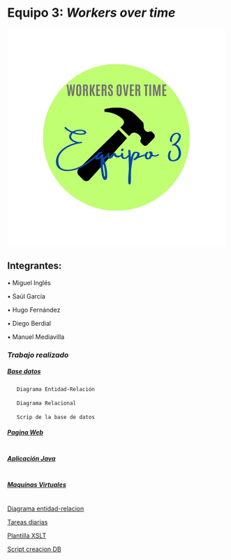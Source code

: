 #  Equipo 3: ***Workers over time*** 

![fotogrupo](https://github.com/MiguelIGP23/DAM1_EQUIPO3_2425/blob/32-cambios-bd/equipo3/Documentos%20generales/Equipo_1-removebg-preview.png)

## Integrantes: 
• Miguel Inglés   

• Saúl García  

• Hugo Fernández 

• Diego Berdial 

• Manuel Mediavilla  

### *Trabajo realizado*

##### *[Base datos](https://github.com/MiguelIGP23/DAM1_EQUIPO3_2425/blob/32-cambios-bd/equipo3/Bases%20de%20Datos/README.md)*
````
   Diagrama Entidad-Relación

   Diagrama Relacional

   Scrip de la base de datos
````
##### *[Pagina Web]()*
````

````
##### *[Aplicación Java]()*
````

````
##### *[Maquinas Virtuales]()*
````

````
[Diagrama entidad-relacion](https://github.com/MiguelIGP23/DAM1_EQUIPO3_2425/blob/30-basedatosfinal/equipo3/Bases%20de%20Datos/ImagenE-R.PNG)


[Tareas diarias](https://github.com/MiguelIGP23/DAM1_EQUIPO3_2425/blob/main/equipo3/Documentos%20generales/tareas%20diarias.pdf)


[Plantilla XSLT](https://github.com/MiguelIGP23/DAM1_EQUIPO3_2425/blob/main/equipo3/Lenguaje%20de%20Marcas/plantilla-xslt-rutas.xslt)


[Script creacion DB](https://github.com/MiguelIGP23/DAM1_EQUIPO3_2425/blob/main/equipo3/Bases%20de%20Datos/script_creacion_db.sql)
